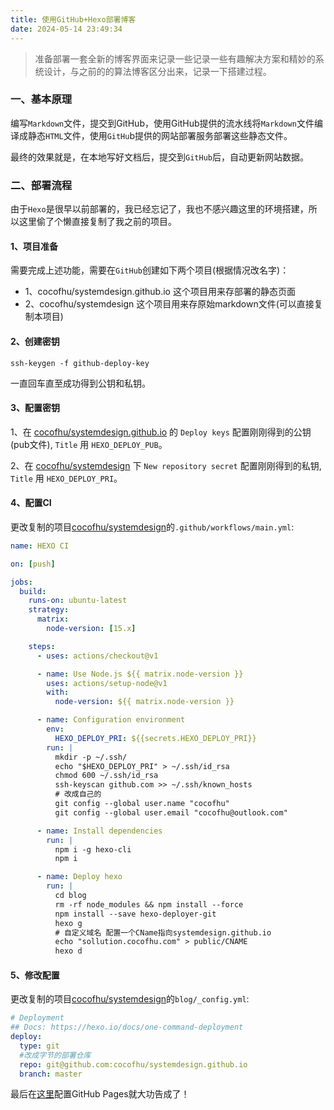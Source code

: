 ```yaml
---
title: 使用GitHub+Hexo部署博客
date: 2024-05-14 23:49:34
---
```


> 准备部署一套全新的博客界面来记录一些记录一些有趣解决方案和精妙的系统设计，与之前的的算法博客区分出来，记录一下搭建过程。

### 一、基本原理
编写`Markdown`文件，提交到GitHub，使用GitHub提供的流水线将`Markdown`文件编译成静态`HTML`文件，使用`GitHu`b提供的网站部署服务部署这些静态文件。

最终的效果就是，在本地写好文档后，提交到`GitHub`后，自动更新网站数据。

### 二、部署流程
由于`Hexo`是很早以前部署的，我已经忘记了，我也不感兴趣这里的环境搭建，所以这里偷了个懒直接复制了我之前的项目。

#### 1、项目准备
需要完成上述功能，需要在`GitHub`创建如下两个项目(根据情况改名字)：
- 1、cocofhu/systemdesign.github.io 这个项目用来存部署的静态页面
- 2、cocofhu/systemdesign 这个项目用来存原始markdown文件(可以直接复制本项目)

#### 2、创建密钥
```shell
ssh-keygen -f github-deploy-key
```
一直回车直至成功得到公钥和私钥。

#### 3、配置密钥

1、在 [cocofhu/systemdesign.github.io](https://github.com/cocofhu/systemdesign.github.io/settings/keys) 的 `Deploy keys` 配置刚刚得到的公钥(pub文件), `Title` 用 `HEXO_DEPLOY_PUB`。

2、在 [cocofhu/systemdesign](https://github.com/cocofhu/systemdesign/settings/secrets/actions) 下 `New repository secret` 配置刚刚得到的私钥, `Title` 用 `HEXO_DEPLOY_PRI`。

#### 4、配置CI
更改复制的项目[cocofhu/systemdesign](https://github.com/cocofhu/systemdesign/blob/main/.github/workflows/main.yml)的`.github/workflows/main.yml`:
```yaml
name: HEXO CI

on: [push]

jobs:
  build:
    runs-on: ubuntu-latest
    strategy:
      matrix:
        node-version: [15.x]

    steps:
      - uses: actions/checkout@v1

      - name: Use Node.js ${{ matrix.node-version }}
        uses: actions/setup-node@v1
        with:
          node-version: ${{ matrix.node-version }}

      - name: Configuration environment
        env:
          HEXO_DEPLOY_PRI: ${{secrets.HEXO_DEPLOY_PRI}}
        run: |
          mkdir -p ~/.ssh/
          echo "$HEXO_DEPLOY_PRI" > ~/.ssh/id_rsa
          chmod 600 ~/.ssh/id_rsa
          ssh-keyscan github.com >> ~/.ssh/known_hosts
          # 改成自己的
          git config --global user.name "cocofhu"
          git config --global user.email "cocofhu@outlook.com"

      - name: Install dependencies
        run: |
          npm i -g hexo-cli
          npm i

      - name: Deploy hexo
        run: |
          cd blog
          rm -rf node_modules && npm install --force
          npm install --save hexo-deployer-git
          hexo g
          # 自定义域名 配置一个CName指向systemdesign.github.io
          echo "sollution.cocofhu.com" > public/CNAME
          hexo d

```

#### 5、修改配置
更改复制的项目[cocofhu/systemdesign](https://github.com/cocofhu/systemdesign/blob/main/blog/_config.yml)的`blog/_config.yml`:
```yaml
# Deployment
## Docs: https://hexo.io/docs/one-command-deployment
deploy:
  type: git
  #改成字节的部署仓库
  repo: git@github.com:cocofhu/systemdesign.github.io
  branch: master
```

最后在[这里](https://github.com/cocofhu/systemdesign.github.io/settings/pages)配置GitHub Pages就大功告成了！








